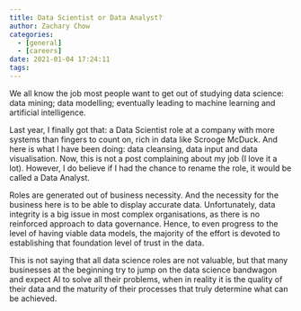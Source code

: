 ```yaml
---
title: Data Scientist or Data Analyst?
author: Zachary Chow
categories:
  - [general]
  - [careers]
date: 2021-01-04 17:24:11
tags:
---
```


We all know the job most people want to get out of studying data science: data mining; data modelling; eventually leading to machine learning and artificial intelligence.

Last year, I finally got that: a Data Scientist role at a company with more systems than fingers to count on, rich in data like Scrooge McDuck. And here is what I have been doing: data cleansing, data input and data visualisation. Now, this is not a post complaining about my job (I love it a lot). However, I do believe if I had the chance to rename the role, it would be called a Data Analyst. 

Roles are generated out of business necessity. And the necessity for the business here is to be able to display accurate data. Unfortunately, data integrity is a big issue in most complex organisations, as there is no reinforced approach to data governance. Hence, to even progress to the level of having viable data models, the majority of the effort is devoted to establishing that foundation level of trust in the data. 

This is not saying that all data science roles are not valuable, but that many businesses at the beginning try to jump on the data science bandwagon and expect AI to solve all their problems, when in reality it is the quality of their data and the maturity of their processes that truly determine what can be achieved.
